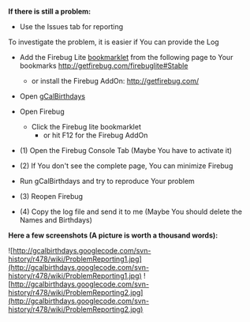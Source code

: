 **If there is still a problem:**
  * Use the Issues tab for reporting

To investigate the problem, it is easier if You can provide the Log

  * Add the Firebug Lite [bookmarklet](http://en.wikipedia.org/wiki/Bookmarklet) from the following page to Your bookmarks http://getfirebug.com/firebuglite#Stable
    * or install the Firebug AddOn: http://getfirebug.com/

  * Open [gCalBirthdays](http://gcalbirthdays.googlecode.com/svn/trunk/gCalBirthdays/HTML/gCalBirthdays.html)

  * Open Firebug
    * Click the Firebug lite bookmarklet
      * or hit F12 for the Firebug AddOn

  * (1) Open the Firebug Console Tab (Maybe You have to activate it)
  * (2) If You don't see the complete page, You can minimize Firebug

  * Run gCalBirthdays and try to reproduce Your problem

  * (3) Reopen Firebug
  * (4) Copy the log file and send it to me (Maybe You should delete the Names and Birthdays)

**Here a few screenshots (A picture is worth a thousand words):**

![http://gcalbirthdays.googlecode.com/svn-history/r478/wiki/ProblemReporting1.jpg](http://gcalbirthdays.googlecode.com/svn-history/r478/wiki/ProblemReporting1.jpg)
![http://gcalbirthdays.googlecode.com/svn-history/r478/wiki/ProblemReporting2.jpg](http://gcalbirthdays.googlecode.com/svn-history/r478/wiki/ProblemReporting2.jpg)